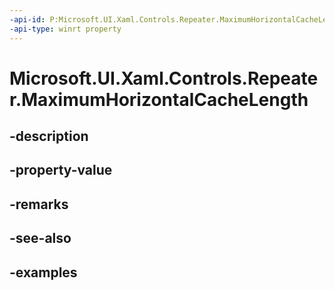 ```yaml
---
-api-id: P:Microsoft.UI.Xaml.Controls.Repeater.MaximumHorizontalCacheLength
-api-type: winrt property
---
```


<!-- Property syntax.
public double MaximumHorizontalCacheLength { get;  set; }
-->

# Microsoft.UI.Xaml.Controls.Repeater.MaximumHorizontalCacheLength

## -description

## -property-value

## -remarks

## -see-also

## -examples

